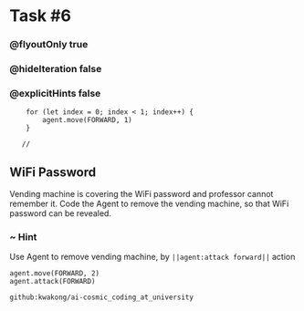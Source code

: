 # Task #6
### @flyoutOnly true
### @hideIteration false
### @explicitHints false

``` ghost
    for (let index = 0; index < 1; index++) {
        agent.move(FORWARD, 1)
    }
```
```template
   //     
```

## WiFi Password

Vending machine is covering the WiFi password and professor cannot remember it. Code the Agent to remove the vending machine, so that WiFi password can be revealed.

### ~ Hint 

Use Agent to remove vending machine, by ``||agent:attack forward||`` action


``` blocks
agent.move(FORWARD, 2)
agent.attack(FORWARD)
```
```package
github:kwakong/ai-cosmic_coding_at_university
```
